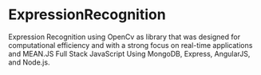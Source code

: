 # ExpressionRecognition
Expression Recognition using OpenCv as library that was designed for computational efficiency and with a strong focus on real-time applications and MEAN.JS Full Stack JavaScript Using MongoDB, Express, AngularJS, and Node.js.
